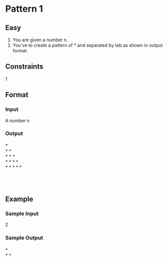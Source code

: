 <head> 
  <h1> Pattern 1 </h1>
  </head>
<body>
<h2> Easy </h2>

1. You are given a number n.
2. You've to create a pattern of * and separated by tab as shown in output format.

<h2> Constraints </h2>

1 
<br>
  <h2> Format </h2>

  <h3> Input </h3>

A number n

  <h3> Output </h3>
  
<h6>
* <br>
* * <br>
* * * <br>
* * * * <br>
* * * * * <br>
  </h6>
<br>

  <h2> Example </h2>

  <h3> Sample Input </h3>

2
  <br>

  <h3> Sample Output </h3>

<h6>
* <br>
* * </h6>
</body>
